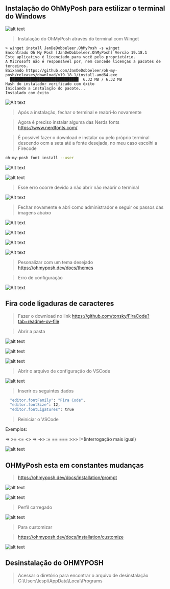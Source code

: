 ## Instalação do OhMyPosh para estilizar o terminal do Windows

![alt text](img/image-77.png)

> Instalação do OhMyPosh através do terminal com Winget

```
> winget install JanDeDobbeleer.OhMyPosh -s winget
Encontrado Oh My Posh [JanDeDobbeleer.OhMyPosh] Versão 19.18.1
Este aplicativo é licenciado para você pelo proprietário.
A Microsoft não é responsável por, nem concede licenças a pacotes de terceiros.
Baixando https://github.com/JanDeDobbeleer/oh-my-posh/releases/download/v19.18.1/install-amd64.exe
  ██████████████████████████████  6.32 MB / 6.32 MB
Hash do instalador verificado com êxito
Iniciando a instalação do pacote...
Instalado com êxito
```
![Alt text](img/image-63.png)

> Após a instalação, fechar o terminal e reabrí-lo novamente

> Agora é preciso instalar alguma das Nerds fonts https://www.nerdfonts.com/

> É possível fazer o download e instalar ou pelo próprio terminal descendo ocm a seta até a fonte desejada, no meu caso escolhi a Firecode

```sh
oh-my-posh font install --user
```
![Alt text](img/image-64.png)

>

![alt text](img/imagens/image-42.png)

> Esse erro ocorre devido a não abrir não reabrir o terminal

![Alt text](img/image-65.png)

> Fechar novamente e abri como administrador e seguir os passos das imagens abaixo

![Alt text](img/image-66.png)

![Alt text](img/image-67.png)

![Alt text](img/image-68.png)

![Alt text](img/image-69.png)

> Pesonalizar com um tema desejado https://ohmyposh.dev/docs/themes

> Erro de configuração

![Alt text](img/image-70.png)

## Fira code ligaduras de caracteres

> Fazer o download no link https://github.com/tonsky/FiraCode?tab=readme-ov-file

> Abrir a pasta 

![alt text](img/imagens/image-39.png)

![alt text](img/imagens/image-38.png)

![alt text](img/imagens/image-37.png)

> Abrir o arquivo de configuração do VSCode

![alt text](img/imagens/image-40.png)

> Inserir os seguintes dados

```sh
  "editor.fontFamily": "Fira Code",
  "editor.fontSize": 12,
  "editor.fontLigatures": true
```
> Reiniciar o VSCode

Exemplos:

=> >= <= <> => ->> := == === >>>
!=(interrogação mais igual)

![alt text](img/imagens/image-41.png)

## OHMyPosh esta em constantes mudanças

> https://ohmyposh.dev/docs/installation/prompt

![alt text](img/imagens/image-43.png)

![alt text](img/imagens/image-44.png)

> Perfil carregado

![alt text](img/imagens/image-45.png)

> Para customizar

> https://ohmyposh.dev/docs/installation/customize

![alt text](img/imagens/image-46.png)

## Desinstalação do OHMYPOSH

> Acessar o diretório para encontrar o arquivo de desinstalação C:\Users\lespi\AppData\Local\Programs
